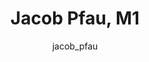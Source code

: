 ---
# this is autogenerated: do not edit
title: Jacob Pfau, M1
author: jacob_pfau
layout: author-bio
jobtitle: PhD Candidate working on NLP and AI Safety
bio: NYU
type: alumn
excerpt: "Research Data Analyst; QBI Bold & Basic Fellow (2019-2020). Jacob's interests span the theory and applications of machine learning models -- and deep learning i"
header:
  teaser: /assets/images/people/bio-pfau.jpg
papers: 
    - title: Stress testing reveals gaps in clinic readiness of image-based diagnostic artificial intelligence models
      excerpt: Young AT, Fernandez K, <u>Pfau J</u>, Reddy R, Cao NA, von Franque MY, Johal A, Wu BV, Wu RR, Chen JY, Fadadu RP, Vasquez JA, Tam A, Keiser MJ, Wei ML. __NPJ Digit Med__. 2021 Jan 21.
      link: "https://doi.org/10.1038/s41746-020-00380-6"

    - title: Artificial Intelligence in Dermatology- A Primer
      excerpt: Young AT, Xiong M, <u>Pfau J</u>, Keiser MJ, Wei ML. __J Invest Dermatol__. 2020 Aug.
      link: "https://doi.org/10.1016/j.jid.2020.02.026"

    - title: Robust Semantic Interpretability- Revisiting Concept Activation Vectors
      excerpt: <u>Pfau J</u>, Young AT, Wei J, Wei ML, Keiser MJ. __arxiv - ICML - WHI__. 2020 Jul 17.
      link: ""

    - title: Global Saliency- Aggregating Saliency Maps to Assess Dataset Artefact Bias
      excerpt: <u>Pfau J</u>, Young AT, Wei ML, Keiser MJ. __arXiv - NeurIPS ML4H__. 2019 Oct 16.
      link: ""

---